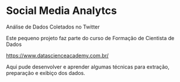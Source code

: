 # Social Media Analytcs
Análise de Dados Coletados no Twitter

Este pequeno projeto faz parte do curso de Formação de Cientista de Dados

https://www.datascienceacademy.com.br/

Aqui pude desenvolver e aprender algumas técnicas para extração, preparação e exibiço dos dados.
